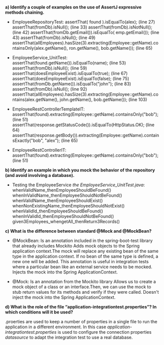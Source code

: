 **a) Identify a couple of examples on the use of AssertJ expressive methods chaining.**

- EmployeeRepositoryTest: 
    assertThat( found ).isEqualTo(alex); (line 27) 
    assertThat(fromDb).isNull(); (line 33) 
    assertThat(fromDb).isNotNull(); (line 42) 
    assertThat(fromDb.getEmail()).isEqualTo( emp.getEmail()); (line 43) 
    assertThat(fromDb).isNull(); (line 49) 
    assertThat(allEmployees).hasSize(3).extracting(Employee::getName).containsOnly(alex.getName(), ron.getName(), bob.getName()); (line 65)

- EmployeeService_UnitTest: 
    assertThat(found.getName()).isEqualTo(name); (line 53) 
    assertThat(fromDb).isNull(); (line 59) 
    assertThat(doesEmployeeExist).isEqualTo(true); (line 67)
    assertThat(doesEmployeeExist).isEqualTo(false); (line 75) 
    assertThat(fromDb.getName()).isEqualTo("john"); (line 83) 
    assertThat(fromDb).isNull(); (line 92) 
    assertThat(allEmployees).hasSize(3).extracting(Employee::getName).contains(alex.getName(), john.getName(), bob.getName()); (line 103)

- EmployeeRestControllerTemplateIT: 
    assertThat(found).extracting(Employee::getName).containsOnly("bob"); (line 51) 
    assertThat(response.getStatusCode()).isEqualTo(HttpStatus.OK); (line 64) 
    assertThat(response.getBody()).extracting(Employee::getName).containsExactly("bob", "alex"); (line 65)

- EmployeeRestControllerIT: 
    assertThat(found).extracting(Employee::getName).containsOnly("bob"); (line 51)
    



**b) Identify an example in which you mock the behavior of the repository (and avoid involving a database).**

-  Testing the EmployeeService *the EmployeeService_UnitTest.java*:
    whenValidName_thenEmployeeShouldBeFound()
    whenInValidName_thenEmployeeShouldNotBeFound()
    whenValidName_thenEmployeeShouldExist()
    whenNonExistingName_thenEmployeeShouldNotExist()
    whenValidId_thenEmployeeShouldBeFound()
    whenInValidId_thenEmployeeShouldNotBeFound()
    given3Employees_whengetAll_thenReturn3Records()



**c) What is the difference between standard @Mock and @MockBean?**

- @MockBean: 
    Is an annotation included in the spring-boot-test library that already includes Mockito
    Adds mock objects to the Spring application context.The mock will replace any existing bean of the same type in the application context.
    If no bean of the same type is defined, a new one will be added. This annotation is useful in integration tests where a particular bean like an external service needs to be mocked.
    Injects the mock into the Spring ApplicationContext.

- @Mock:
    Is an annotation from the Mockito library 
    Allows us to create a mock object of a class or an interface.Then, we can use the mock to stub return values for its methods and verify if they were called.
    Doesn't inject the mock into the Spring ApplicationContext.


**d) What is the role of the file “application-integrationtest.properties”? In which conditions will it be used?**

.proerties are used to keep a number of properties in a single file to run the application in a different environment. 
In this case *application-integrationtest.properties* is used to configure the connection properties *datasource* to adapt the integration test to use a real database.




